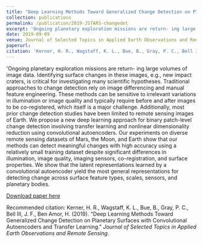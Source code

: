 ```yaml
---
title: "Deep Learning Methods Toward Generalized Change Detection on Planetary Surfaces with Convolutional Autoencoders and Transfer Learning"
collection: publications
permalink: /publication/2019-JSTARS-changedet
excerpt: 'Ongoing planetary exploration missions are return- ing large volumes of image data. Identifying surface changes in these images, e.g., new impact craters, is critical for investigating many scientific hypotheses. Traditional approaches to change detection rely on image differencing and manual feature engineering. These methods can be sensitive to irrelevant variations in illumination or image quality and typically require before and after images to be co-registered, which itself is a major challenge. Additionally, most prior change detection studies have been limited to remote sensing images of Earth. We propose a new deep learning approach for binary patch-level change detection involving transfer learning and nonlinear dimensionality reduction using convolutional autoencoders. Our experiments on diverse remote sensing datasets of Mars, the Moon, and Earth show that our methods can detect meaningful changes with high accuracy using a relatively small training dataset despite significant differences in illumination, image quality, imaging sensors, co-registration, and surface properties. We show that the latent representations learned by a convolutional autoencoder yield the most general representations for detecting change across surface feature types, scales, sensors, and planetary bodies.'
date: 2019-09-09
venue: Journal of Selected Topics in Applied Earth Observations and Remote Sensing
paperurl: 
citation: 'Kerner, H. R., Wagstaff, K. L., Bue, B., Gray, P. C., Bell III, J. F., Ben Amor, H. (2019). &quot;Deep Learning Methods Toward Generalized Change Detection on Planetary Surfaces with Convolutional Autoencoders and Transfer Learning.&quot; <i>Journal of Selected Topics in Applied Earth Observations and Remote Sensing</i>, 12(10), pp. 3900-3918.'
---
```

'Ongoing planetary exploration missions are return- ing large volumes of image data. Identifying surface changes in these images, e.g., new impact craters, is critical for investigating many scientific hypotheses. Traditional approaches to change detection rely on image differencing and manual feature engineering. These methods can be sensitive to irrelevant variations in illumination or image quality and typically require before and after images to be co-registered, which itself is a major challenge. Additionally, most prior change detection studies have been limited to remote sensing images of Earth. We propose a new deep learning approach for binary patch-level change detection involving transfer learning and nonlinear dimensionality reduction using convolutional autoencoders. Our experiments on diverse remote sensing datasets of Mars, the Moon, and Earth show that our methods can detect meaningful changes with high accuracy using a relatively small training dataset despite significant differences in illumination, image quality, imaging sensors, co-registration, and surface properties. We show that the latent representations learned by a convolutional autoencoder yield the most general representations for detecting change across surface feature types, scales, sensors, and planetary bodies.

[Download paper here](http://hannah-rae.github.io/files/Kerner_et_al_2019_JSTARS.pdf)

Recommended citation: Kerner, H. R., Wagstaff, K. L., Bue, B., Gray, P. C., Bell III, J. F., Ben Amor, H. (2019). &quot;Deep Learning Methods Toward Generalized Change Detection on Planetary Surfaces with Convolutional Autoencoders and Transfer Learning.&quot; <i>Journal of Selected Topics in Applied Earth Observations and Remote Sensing</i>.